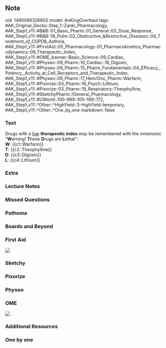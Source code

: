 ## Note
nid: 1490066326802
model: AnKingOverhaul
tags: #AK_Original_Decks::Step_1::Zanki_Pharmacology, #AK_Step1_v11::#B&B::01_Basic_Pharm::01_General::03_Dose_Response, #AK_Step1_v11::#B&B::18_Pulm::02_Obstructive_&_Restrictive_Diseases::04_Treatment_of_COPD_&_Asthma, #AK_Step1_v11::#FirstAid::05_Pharmacology::01_Pharmacokinetics_Pharmacodynamics::09_Therapeutic_Index, #AK_Step1_v11::#OME_banner::Basic_Science::09_Cardiac, #AK_Step1_v11::#Physeo::09_Pharm::10_Cardiac::16_Digoxin, #AK_Step1_v11::#Physeo::09_Pharm::15_Pharm_Fundamentals::04_Efficacy,_Potency,_Activity_at_Cell_Receptors_and_Therapeutic_Index, #AK_Step1_v11::#Physeo::09_Pharm::17_Hem/Onc_Pharm::Warfarin, #AK_Step1_v11::#Pixorize::03_Pharm::16_Psych::Lithium, #AK_Step1_v11::#Pixorize::03_Pharm::19_Respiratory::Theophylline, #AK_Step1_v11::#SketchyPharm::!General_Pharmacology, #AK_Step1_v11::#UWorld::100-999::100-199::172, #AK_Step1_v11::^Other::^HighYield::3-HighYield-temporary, #AK_Step1_v11::^Other::^One_by_one
markdown: false

### Text
<div>
  Drugs with a <u>low</u> <b>therapeutic index</b> may be
  remembered with the mnemonic "<b>W</b>arning! <b>T</b>hese
  <b>D</b>rugs are <b>L</b>ethal":
</div>
<div style="centerbox">
  <div class="mnemonics">
    <div>
      <b>W</b>: {{c1::Warfarin}}
    </div>
    <div>
      <b>T</b>: {{c2::Theophylline}}
    </div>
    <div>
      <b>D</b>: {{c3::Digoxin}}
    </div>
    <div>
      <b>L</b>: {{c4::Lithium}}
    </div>
  </div>
</div>

### Extra


### Lecture Notes


### Missed Questions


### Pathoma


### Boards and Beyond


### First Aid
<img src="tmpR6rbgL.png">

### Sketchy


### Pixorize


### Physeo


### OME
<div class="ome-widget">
  <a href="https://onlinemeded.org/spa/cardiac?ref=anki"><img src=
  "_OME_AnkiFlashcards_Topic_3.png"></a>
</div>

### Additional Resources


### One by one

